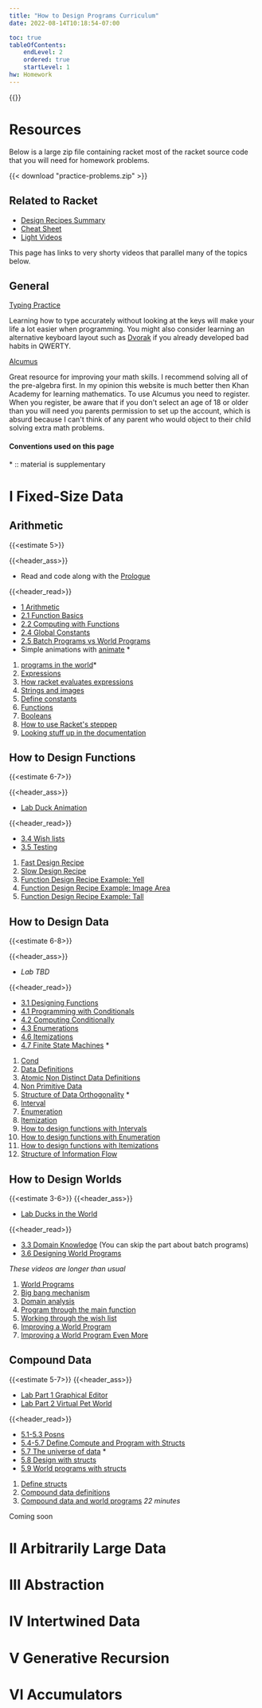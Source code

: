 ```yaml
---
title: "How to Design Programs Curriculum"
date: 2022-08-14T10:18:54-07:00

toc: true
tableOfContents:
    endLevel: 2
    ordered: true
    startLevel: 1
hw: Homework
---
```


{{<toc>}}

# Resources
Below is a large zip file containing racket most of the racket source code that
you will need for homework problems.

{{< download "practice-problems.zip" >}}
## Related to Racket
- [Design Recipes Summary](https://courses.edx.org/courses/course-v1:UBCx+SPD1x+2T2016/77860a93562d40bda45e452ea064998b/)
- [Cheat Sheet](https://s3.amazonaws.com/edx-course-spdx-kiczales/HTC/recipe-checklist.pdf)
- [Light Videos](http://www.cs.utah.edu/~mflatt/htdp-lite/)

This page has links to very shorty videos that parallel many of the topics below.
## General
[Typing Practice](https://www.keybr.com/) 

Learning how to type accurately
without looking at the keys will make your life a lot easier when programming. You might
also consider learning an alternative keyboard layout such as [Dvorak](https://en.wikipedia.org/wiki/Dvorak_keyboard_layout) if you already developed bad habits in
QWERTY.

[Alcumus](https://artofproblemsolving.com/alcumus) 
  
Great resource for improving your math skills. I recommend solving all of the 
pre-algebra first. In my opinion this website is much better then Khan Academy for learning mathematics. To use Alcumus you need to register. When you register, 
be aware that if you don't select an age of 18 or older than you will need you parents permission to set up the account, which is absurd because I can't think of any parent who would object to their child solving extra math problems.

#### Conventions used on this page
\*  :: material is supplementary  

# I Fixed-Size Data

## Arithmetic
{{<estimate 5>}}

{{<header_ass>}}
- Read and code along with the [Prologue](https://htdp.org/2022-8-7/Book/part_prologue.html)

{{<header_read>}}
- [1 Arithmetic](https://htdp.org/2022-8-7/Book/part_one.html#%28part._ch~3abasic-arithmetic%29) 
- [2.1 Function Basics](https://htdp.org/2022-8-7/Book/part_one.html#%28part._sec~3afuncs%29) 
- [2.2 Computing with Functions](https://htdp.org/2022-8-7/Book/part_one.html#%28part._sec~3acomputing%29)
- [2.4 Global Constants](https://htdp.org/2022-8-7/Book/part_one.html#%28part._sec~3aglobal%29)
- [2.5 Batch Programs vs World Programs](https://htdp.org/2022-8-7/Book/part_one.html#%28part._sec~3aprogs%29) 
- Simple animations with [animate](https://docs.racket-lang.org/teachpack/2htdpuniverse.html#%28def._%28%28lib._2htdp%2Funiverse..rkt%29._animate%29%29) \*
1. [programs in the world](https://www.youtube.com/watch?v=dJbpHukiQ7I&t=1s&ab_channel=SystematicProgramDesign)\*
2. [Expressions](https://www.youtube.com/watch?v=6wABnrIFZmQ&list=PL6NenTZG6Krqu5RRQi3TUGc605rrGGGWw&index=4&ab_channel=SystematicProgramDesign)
3. [How racket evaluates expressions](https://www.youtube.com/watch?v=4wUiCxxCc68&list=PL6NenTZG6Krqu5RRQi3TUGc605rrGGGWw&index=5&ab_channel=SystematicProgramDesign)
4. [Strings and images](https://www.youtube.com/watch?v=wYyKnPA5fSI&list=PL6NenTZG6Krqu5RRQi3TUGc605rrGGGWw&index=6&ab_channel=SystematicProgramDesign)
5. [Define constants](https://www.youtube.com/watch?v=KoaAUyyDl4A&list=PL6NenTZG6Krqu5RRQi3TUGc605rrGGGWw&index=7&ab_channel=SystematicProgramDesign)
6. [Functions](https://www.youtube.com/watch?v=bAv-q4oXVd4&list=PL6NenTZG6Krqu5RRQi3TUGc605rrGGGWw&index=9&ab_channel=SystematicProgramDesign)
7. [Booleans](https://www.youtube.com/watch?v=G8zM3j4mg_Y&list=PL6NenTZG6Krqu5RRQi3TUGc605rrGGGWw&index=10&ab_channel=SystematicProgramDesign)
8. [How to use Racket's steppep](https://www.youtube.com/watch?v=TjrEjhnW6oc&list=PL6NenTZG6Krqu5RRQi3TUGc605rrGGGWw&index=11&ab_channel=SystematicProgramDesign)
9.  [Looking stuff up in the documentation](https://www.youtube.com/watch?v=PCSlKWX1jlQ&list=PL6NenTZG6Krqu5RRQi3TUGc605rrGGGWw&index=12&ab_channel=SystematicProgramDesign)


## How to Design Functions
{{<estimate 6-7>}}

{{<header_ass>}}
- [Lab Duck Animation](hw/hw1.html)

{{<header_read>}}

- [3.4 Wish lists](https://htdp.org/2022-8-7/Book/part_one.html#%28part._sec~3adesign%29)
- [3.5 Testing](https://htdp.org/2022-8-7/Book/part_one.html#%28part._sec~3atesting%29)
1. [Fast Design Recipe](https://www.youtube.com/watch?v=AyFI91za4P0&list=PL6NenTZG6KroMpbQDFNmv6YuydU1DTklw&index=2&ab_channel=SystematicProgramDesign)
2. [Slow Design Recipe](https://www.youtube.com/watch?v=q6GwIWwKowU&list=PL6NenTZG6KroMpbQDFNmv6YuydU1DTklw&index=3&ab_channel=SystematicProgramDesign)
3. [Function Design Recipe Example: Yell](https://www.youtube.com/watch?v=v7gGyazV5W8&list=PL6NenTZG6KroMpbQDFNmv6YuydU1DTklw&index=4&ab_channel=SystematicProgramDesign)
4. [Function Design Recipe Example: Image Area](https://www.youtube.com/watch?v=atp8QPRsPgE&list=PL6NenTZG6KroMpbQDFNmv6YuydU1DTklw&index=4&ab_channel=SystematicProgramDesign)
5. [Function Design Recipe Example: Tall](https://www.youtube.com/watch?v=RR8Q_Hd6t4U&list=PL6NenTZG6KroMpbQDFNmv6YuydU1DTklw&index=7&ab_channel=SystematicProgramDesign)

## How to Design Data
{{<estimate 6-8>}}

{{<header_ass>}}
- *Lab TBD*

{{<header_read>}}
- [3.1 Designing Functions](https://htdp.org/2022-8-7/Book/part_one.html#%28part._sec~3adesign-func%29)
- [4.1 Programming with Conditionals](https://htdp.org/2022-2-9/Book/part_one.html#%28part._sec~3acond%29)
- [4.2 Computing Conditionally](https://htdp.org/2022-2-9/Book/part_one.html#%28part._sec~3aworks%29)
- [4.3 Enumerations](https://htdp.org/2022-2-9/Book/part_one.html#%28part._sec~3aenums%29)
- [4.6 Itemizations](https://htdp.org/2022-2-9/Book/part_one.html#%28part._sec~3adesign-itemization%29)
- [4.7 Finite State Machines](https://htdp.org/2022-2-9/Book/part_one.html#%28part._sec~3aworlds-more%29) \*
1. [Cond](https://htdp.org/2022-2-9/Book/part_one.html#%28part._sec~3aworlds-more%29)
2. [Data Definitions](https://www.youtube.com/watch?v=DG7LSGvqPYg&list=PL6NenTZG6KroGuvVv1wvU2wgq9tG45la1&index=3&ab_channel=SystematicProgramDesign)
3. [Atomic Non Distinct Data Definitions](https://www.youtube.com/watch?v=kIduaD7ccg0&list=PL6NenTZG6KroGuvVv1wvU2wgq9tG45la1&index=3&ab_channel=SystematicProgramDesign)
4. [Non Primitive Data](https://www.youtube.com/watch?v=yMuZjvzaczA&list=PL6NenTZG6KroGuvVv1wvU2wgq9tG45la1&index=5&ab_channel=SystematicProgramDesign)
5. [Structure of Data Orthogonality](https://www.youtube.com/watch?v=GTqbCPsofkQ&list=PL6NenTZG6KroGuvVv1wvU2wgq9tG45la1&index=6&ab_channel=SystematicProgramDesign) \*
6. [Interval](https://www.youtube.com/watch?v=aPxi3XWm0fQ&list=PL6NenTZG6KroGuvVv1wvU2wgq9tG45la1&index=7&ab_channel=SystematicProgramDesign)
7. [Enumeration](https://www.youtube.com/watch?v=dcdgMEH55mM&list=PL6NenTZG6KroGuvVv1wvU2wgq9tG45la1&index=8&ab_channel=SystematicProgramDesign)
8. [Itemization](https://www.youtube.com/watch?v=VWICZSxaeZw&list=PL6NenTZG6KroGuvVv1wvU2wgq9tG45la1&index=9&ab_channel=SystematicProgramDesign)
9. [How to design functions with Intervals](https://www.youtube.com/watch?v=Peq6IgKFZBc&list=PL6NenTZG6KroGuvVv1wvU2wgq9tG45la1&index=10&ab_channel=SystematicProgramDesign)
10. [How to design functions with Enumeration](https://www.youtube.com/watch?v=700ReRUYhhc&list=PL6NenTZG6KroGuvVv1wvU2wgq9tG45la1&index=10&ab_channel=SystematicProgramDesign)
11. [How to design functions with Itemizations](https://www.youtube.com/watch?v=Ljf1MQeDITg&list=PL6NenTZG6KroGuvVv1wvU2wgq9tG45la1&index=12&ab_channel=SystematicProgramDesign)
12. [Structure of Information Flow](https://www.youtube.com/watch?v=AWyOzz4AO2U&list=PL6NenTZG6KroGuvVv1wvU2wgq9tG45la1&index=13&ab_channel=SystematicProgramDesign)


## How to Design Worlds
{{<estimate 3-6>}}
{{<header_ass>}}
- [Lab Ducks in the World](hw/hw2.html)
  
{{<header_read>}}
- [3.3 Domain Knowledge](https://htdp.org/2022-8-7/Book/part_one.html#%28part._sec~3adomain%29) (You can skip the part about batch programs)
- [3.6 Designing World Programs](https://htdp.org/2022-2-9/Book/part_one.html#%28part._.D.K._sec~3adesign-world%29)

*These videos are longer than usual*
1. [World Programs](https://www.youtube.com/watch?v=Zd-jXZArWa8&list=PL6NenTZG6KrqMkX3XpyVLbhwThXdUID_t&index=2&ab_channel=SystematicProgramDesign)
2. [Big bang mechanism](https://www.youtube.com/watch?v=Az4ARYVJNTY&list=PL6NenTZG6KrqMkX3XpyVLbhwThXdUID_t&index=3&ab_channel=SystematicProgramDesign)
3. [Domain analysis](https://www.youtube.com/watch?v=Y85Pcp_E0TU&list=PL6NenTZG6KrqMkX3XpyVLbhwThXdUID_t&index=4&ab_channel=SystematicProgramDesign)
4. [Program through the main function](https://www.youtube.com/watch?v=W6jxmA4kJjw&list=PL6NenTZG6KrqMkX3XpyVLbhwThXdUID_t&index=5)
5. [Working through the wish list](https://www.youtube.com/watch?v=hxz3lo0m4gk&list=PL6NenTZG6KrqMkX3XpyVLbhwThXdUID_t&index=6&ab_channel=SystematicProgramDesign)
6. [Improving a World Program](https://www.youtube.com/watch?v=Qn6ULPxLGpQ&list=PL6NenTZG6KrqMkX3XpyVLbhwThXdUID_t&index=7)
7. [Improving a World Program Even More](https://www.youtube.com/watch?v=d1AXrJpP9fQ&list=PL6NenTZG6KrqMkX3XpyVLbhwThXdUID_t&index=7&ab_channel=SystematicProgramDesign)
  
## Compound Data
{{<estimate 5-7>}}
{{<header_ass>}}
- [Lab Part 1 Graphical Editor](https://htdp.org/2022-2-9/Book/part_one.html#%28part._sec~3aedit1%29)
- [Lab Part 2 Virtual Pet World](https://htdp.org/2022-2-9/Book/part_one.html#%28part._sec~3azoo1%29)

{{<header_read>}}
- [5.1-5.3 Posns](https://htdp.org/2022-2-9/Book/part_one.html#%28part._sec~3aposn-structures%29)
- [5.4-5.7 Define,Compute and Program with Structs](https://htdp.org/2022-2-9/Book/part_one.html#%28part._sec~3astructures%29)
- [5.7 The universe of data](https://htdp.org/2022-2-9/Book/part_one.html#%28part._data-uni._sec~3adata-uni%29) \*
- [5.8 Design with structs](https://htdp.org/2022-2-9/Book/part_one.html#%28part._sec~3adesignstructs%29)
- [5.9 World programs with structs](https://htdp.org/2022-2-9/Book/part_one.html#%28part._sec~3aworld-structs%29)
1. [Define structs](https://www.youtube.com/watch?v=k-Bvyh65Vy4&list=PL6NenTZG6KrpA-ww35EwcaxY-tgh82TAh&ab_channel=SystematicProgramDesign)
2. [Compound data definitions](https://www.youtube.com/watch?v=ieSkX9RdobM&list=PL6NenTZG6KrpA-ww35EwcaxY-tgh82TAh&index=3&ab_channel=SystematicProgramDesign)
3. [Compound data and world programs](https://www.youtube.com/watch?v=hBuDgdIRhYo&list=PL6NenTZG6KrpA-ww35EwcaxY-tgh82TAh&index=4&ab_channel=SystematicProgramDesign) *22 minutes*

Coming soon
# II Arbitrarily Large Data
# III Abstraction
# IV Intertwined Data
# V Generative Recursion
# VI Accumulators



